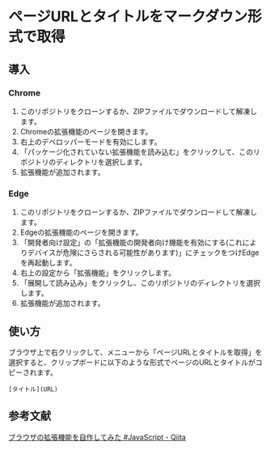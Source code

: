 # ぺージURLとタイトルをマークダウン形式で取得

## 導入

### Chrome

1. このリポジトリをクローンするか、ZIPファイルでダウンロードして解凍します。
2. Chromeの拡張機能のページを開きます。
3. 右上のデベロッパーモードを有効にします。
4. 「パッケージ化されていない拡張機能を読み込む」をクリックして、このリポジトリのディレクトリを選択します。
5. 拡張機能が追加されます。

### Edge

1. このリポジトリをクローンするか、ZIPファイルでダウンロードして解凍します。
2. Edgeの拡張機能のページを開きます。
3. 「開発者向け設定」の「拡張機能の開発者向け機能を有効にする(これによりデバイスが危険にさらされる可能性があります)」にチェックをつけEdgeを再起動します。
4. 右上の設定から「拡張機能」をクリックします。
5. 「展開して読み込み」をクリックし、このリポジトリのディレクトリを選択します。
6. 拡張機能が追加されます。

## 使い方

ブラウザ上で右クリックして、メニューから「ページURLとタイトルを取得」を選択すると、クリップボードに以下のような形式でページのURLとタイトルがコピーされます。

```
[タイトル](URL)
```

## 参考文献

[ブラウザの拡張機能を自作してみた #JavaScript - Qiita](https://qiita.com/m_hama123/items/aa3101478a8458d61689)
